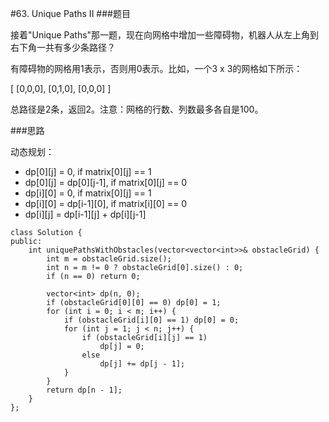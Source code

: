 #63. Unique Paths II
###题目

接着"Unique Paths"那一题，现在向网格中增加一些障碍物，机器人从左上角到右下角一共有多少条路径？

有障碍物的网格用1表示，否则用0表示。比如，一个3 x 3的网格如下所示：

[
  [0,0,0],
  [0,1,0],
  [0,0,0]
]

总路径是2条，返回2。注意：网格的行数、列数最多各自是100。

###思路

动态规划：

 - dp[0][j] = 0, if matrix[0][j] == 1
 - dp[0][j] = dp[0][j-1], if matrix[0][j] == 0
 - dp[i][0] = 0, if matrix[0][j] == 1
 - dp[i][0] = dp[i-1][0], if matrix[i][0] == 0
 - dp[i][j] = dp[i-1][j] + dp[i][j-1]


```
class Solution {
public:
    int uniquePathsWithObstacles(vector<vector<int>>& obstacleGrid) {
        int m = obstacleGrid.size();
        int n = m != 0 ? obstacleGrid[0].size() : 0;
        if (n == 0) return 0;
        
        vector<int> dp(n, 0);
        if (obstacleGrid[0][0] == 0) dp[0] = 1;
        for (int i = 0; i < m; i++) {
            if (obstacleGrid[i][0] == 1) dp[0] = 0;
            for (int j = 1; j < n; j++) {
                if (obstacleGrid[i][j] == 1)
                    dp[j] = 0;
                else
                    dp[j] += dp[j - 1];
            }
        }
        return dp[n - 1];
    }
}; 
```

